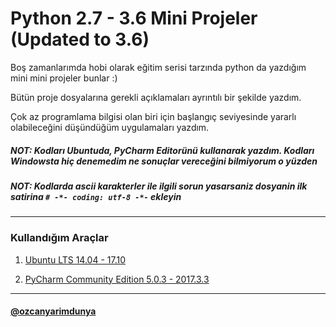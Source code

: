 # Python 2.7 - 3.6 Mini Projeler (Updated to 3.6)

Boş zamanlarımda hobi olarak eğitim serisi tarzında python da yazdığım mini mini projeler bunlar :)

Bütün proje dosyalarına gerekli açıklamaları ayrıntılı bir şekilde yazdım.

Çok az programlama bilgisi olan biri için başlangıç seviyesinde yararlı olabileceğini düşündüğüm uygulamaları yazdım.

##### NOT: Kodları Ubuntuda, PyCharm Editorünü kullanarak yazdım. Kodları Windowsta hiç denemedim ne sonuçlar vereceğini bilmiyorum o yüzden
##### NOT: Kodlarda ascii karakterler ile ilgili sorun yasarsaniz dosyanin ilk satirina ```# -*- coding: utf-8 -*-``` ekleyin
---------------------------------------------------------------------------------------------------------------------------

### Kullandığım Araçlar

1. [Ubuntu LTS 14.04 - 17.10 ](http://www.ubuntu.com/download)

2. [PyCharm Community Edition 5.0.3 - 2017.3.3](https://www.jetbrains.com/pycharm-edu/download/)
---------------
 
#### [@ozcanyarimdunya](http://semiworld.org) 
